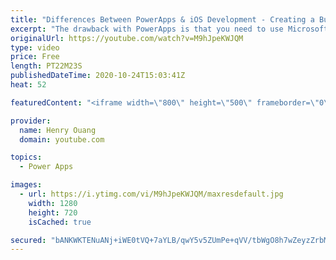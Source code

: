 ```yaml
---
title: "Differences Between PowerApps & iOS Development - Creating a Button!"
excerpt: "The drawback with PowerApps is that you need to use Microsoft's PowerApps Application on the Apple App Store to use your PowerApp. I'm here to show you that iOS Application development isn't as crazy and different as you think it is compared to PowerApps. I truly believe that if you can make PowerApps,"
originalUrl: https://youtube.com/watch?v=M9hJpeKWJQM
type: video
price: Free
length: PT22M23S
publishedDateTime: 2020-10-24T15:03:41Z
heat: 52

featuredContent: "<iframe width=\"800\" height=\"500\" frameborder=\"0\" src=\"https://www.youtube.com/embed/M9hJpeKWJQM\" allow=\"accelerometer; autoplay; encrypted-media; gyroscope; picture-in-picture\" allowfullscreen></iframe>"

provider:
  name: Henry Ouang
  domain: youtube.com

topics:
  - Power Apps

images:
  - url: https://i.ytimg.com/vi/M9hJpeKWJQM/maxresdefault.jpg
    width: 1280
    height: 720
    isCached: true

secured: "bANKWKTENuANj+iWE0tVQ+7aYLB/qwY5v5ZUmPe+qVV/tbWgO8h7wZeyzZrbMjuKnPsf4o8xpv1TpxHvxc3ktuFgq2dNrqcD/7Oe5iAkq8eHgQ7/UEp2brdOjyGYATQKjKFJWXkDykr++NvG39Sv2ZDsErkr8oe8X+C5MWBNRpm8xiFkneV2BWsHmCOG6ECH7ZxcP+MrvfaoECwJdY5TmqUMbFBGGzARFLlFH/mDQBxO/jvNTOHgRNebFiMzOvSySDhUUTcuXZ3CwcldaRKB4uKsN2wBaVbQui8eqQQazCoultB1ZTQMJY3evL1gWhsQLpOuNqNdV7BUvF2Ik+Nse9ssQ5l7TxzS5NHn7Gx6z3mXf7KhEfRzrqA30LVAczozh2B2czyKxCHD+89u4VkSkw==;btW3xrWSFmx6DkOaDtOEmg=="
---
```


